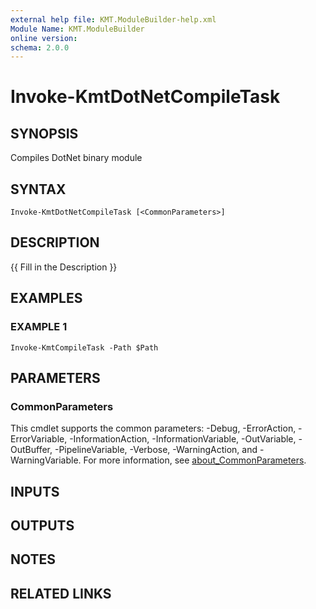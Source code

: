 ```yaml
---
external help file: KMT.ModuleBuilder-help.xml
Module Name: KMT.ModuleBuilder
online version:
schema: 2.0.0
---
```


# Invoke-KmtDotNetCompileTask

## SYNOPSIS
Compiles DotNet binary module

## SYNTAX

```
Invoke-KmtDotNetCompileTask [<CommonParameters>]
```

## DESCRIPTION
{{ Fill in the Description }}

## EXAMPLES

### EXAMPLE 1
```
Invoke-KmtCompileTask -Path $Path
```

## PARAMETERS

### CommonParameters
This cmdlet supports the common parameters: -Debug, -ErrorAction, -ErrorVariable, -InformationAction, -InformationVariable, -OutVariable, -OutBuffer, -PipelineVariable, -Verbose, -WarningAction, and -WarningVariable. For more information, see [about_CommonParameters](http://go.microsoft.com/fwlink/?LinkID=113216).

## INPUTS

## OUTPUTS

## NOTES

## RELATED LINKS

